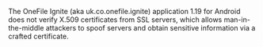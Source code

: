 The OneFile Ignite (aka uk.co.onefile.ignite) application 1.19 for Android does not verify X.509 certificates from SSL servers, which allows man-in-the-middle attackers to spoof servers and obtain sensitive information via a crafted certificate.